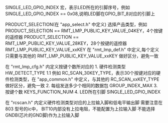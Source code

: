 SINGLE_LED_GPIO_INDEX 宏，表示LED所在的引脚序号，例如 SINGLE_LED_GPIO_INDEX == 0x08,说明LED脚在GPIO_BIT_8对应的引脚上

PRODUCT_SELECTION(在 "app_select.h" 中定义)
    选择产品类型，例如
    PRODUCT_SELECTION == RMT_LMP_PUBLIC_KEY_VALUE_04KEY，4个按键的遥控器
    PRODUCT_SELECTION == RMT_LMP_PUBLIC_KEY_VALUE_28KEY，28个按键的遥控器
    RMT_LMP_PUBLIC_KEY_VALUE_xxKEY 在 "rmt_lmp_def.h" 中定义,每个定义只需要与其他的 RMT_LMP_PUBLIC_KEY_VALUE_xxKEY 做好区分，避免一致

在 "rmt_lmp_cfg.h" 内定义按键个数所对应的 
    1. 硬件检测类型               HW_DETECT_TYPE 
        1.1 例如 RC_SCAN_30KEY_TYPE，表示30个按键对应的硬件检测类型，在 "app_common.h" 中定义，与其他的 RC_SCAN_xxKEY_TYPE 做好区分，避免一致
    2. 每组发送多少个相同的数据包  GROUP_INDEX_MAX
    3. 按键个数                  KEYS_FUNCTION_NUM
    4. LED所在引脚               SINGLE_LED_GPIO_INDEX
   
在 "rcscan.h" 内定义硬件检测类型对应的上拉输入脚和低电平输出脚
    需要注意在 803 型号的ic中， BIT10内部没有上拉电阻，不能配置为上拉输入脚
    不能选择GNDB(芯片的GND脚)作为上拉输入脚



 


